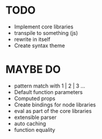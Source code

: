 # TODO
- Implement core libraries
- transpile to something (js)
- rewrite in itself
- Create syntax theme

# MAYBE DO
- pattern match with 1 | 2 | 3 ...
- Default function parameters
- Computed props
- Create bindings for node libraries
- eval as part of the core libraries
- extensible parser
- auto caching
- function equality
